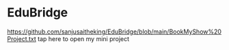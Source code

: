 # EduBridge
https://github.com/sanjusaitheking/EduBridge/blob/main/BookMyShow%20Project.txt tap here to open my mini project
